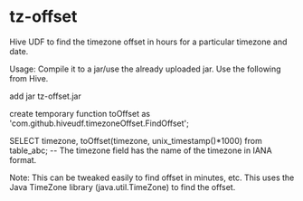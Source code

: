 # tz-offset
Hive UDF to find the timezone offset in hours for a particular timezone and date.

Usage:
Compile it to a jar/use the already uploaded jar. Use the following from Hive.

add jar tz-offset.jar

create temporary function toOffset as 'com.github.hiveudf.timezoneOffset.FindOffset';

SELECT timezone, toOffset(timezone, unix_timestamp()*1000) from table_abc;
-- The timezone field has the name of the timezone in IANA format.
 

Note: This can be tweaked easily to find offset in minutes, etc. This uses the Java TimeZone library (java.util.TimeZone) to find the offset.
